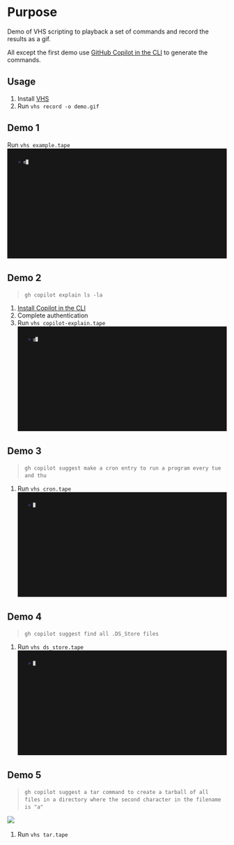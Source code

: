 # Purpose
Demo of VHS scripting to playback a set of commands and record the results as a gif.

All except the first demo use [GitHub Copilot in the CLI](https://github.blog/changelog/2023-11-08-github-copilot-in-the-cli-now-in-public-beta/) to generate the commands.

## Usage
1. Install [VHS](https://github.com/charmbracelet/vhs/tree/main#readme)
2. Run `vhs record -o demo.gif`

## Demo 1
Run `vhs example.tape`
![example](./img/example.gif)

## Demo 2
>`gh copilot explain ls -la`
1. [Install Copilot in the CLI](https://github.blog/changelog/2023-11-08-github-copilot-in-the-cli-now-in-public-beta/)
2. Complete authentication
3. Run `vhs copilot-explain.tape`
![copilot-explain](./img/copilot-explain.gif)

## Demo 3
>`gh copilot suggest make a cron entry to run a program every tue and thu`
1. Run `vhs cron.tape`
![copilot-explain](./img/cron.gif)

## Demo 4
>`gh copilot suggest find all .DS_Store files`
1. Run `vhs ds_store.tape`
![ds_store](./img/ds_store.gif)

## Demo 5
>`gh copilot suggest a tar command to create a tarball of all files in a directory where the second character in the filename is "a"`

![](https://imgs.xkcd.com/comics/tar.png)
1. Run `vhs tar.tape`